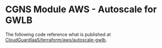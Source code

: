 # CGNS Module AWS - Autoscale for GWLB

The following code reference what is published at [CloudGuardIaaS/terraform/aws/autoscale-gwlb](https://github.com/CheckPointSW/CloudGuardIaaS/tree/master/terraform/aws/autoscale-gwlb).
